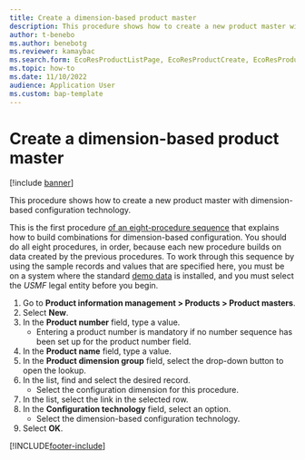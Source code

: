 ```yaml
---
title: Create a dimension-based product master
description: This procedure shows how to create a new product master with dimension-based configuration technology. 
author: t-benebo
ms.author: benebotg
ms.reviewer: kamaybac
ms.search.form: EcoResProductListPage, EcoResProductCreate, EcoResProductMasterDraftFormPart
ms.topic: how-to
ms.date: 11/10/2022
audience: Application User
ms.custom: bap-template
---
```


# Create a dimension-based product master

[!include [banner](../../includes/banner.md)]

This procedure shows how to create a new product master with dimension-based configuration technology.

This is the first procedure [of an eight-procedure sequence](../dimension-based-product-configuration.md#sequence) that explains how to build combinations for dimension-based configuration. You should do all eight procedures, in order, because each new procedure builds on data created by the previous procedures. To work through this sequence by using the sample records and values that are specified here, you must be on a system where the standard [demo data](../../../fin-ops-core/fin-ops/get-started/demo-data.md) is installed, and you must select the *USMF* legal entity before you begin.

1. Go to **Product information management \> Products \> Product masters**.
2. Select **New**.
3. In the **Product number** field, type a value.
    * Entering a product number is mandatory if no number sequence has been set up for the product number field.  
4. In the **Product name** field, type a value.
5. In the **Product dimension group** field, select the drop-down button to open the lookup.
6. In the list, find and select the desired record.
    * Select the configuration dimension for this procedure.  
7. In the list, select the link in the selected row.
8. In the **Configuration technology** field, select an option.
    * Select the dimension-based configuration technology.  
9. Select **OK**.

[!INCLUDE[footer-include](../../../includes/footer-banner.md)]